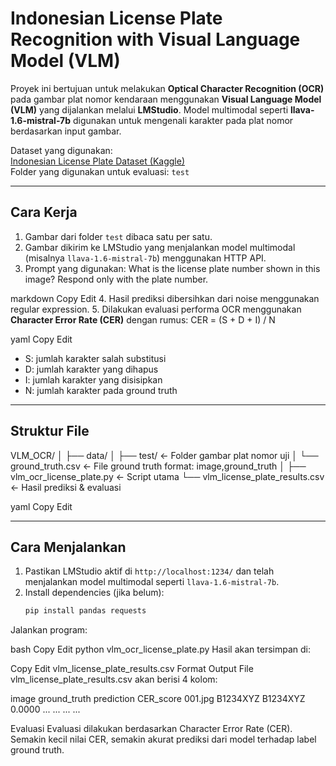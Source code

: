 # Indonesian License Plate Recognition with Visual Language Model (VLM)

Proyek ini bertujuan untuk melakukan **Optical Character Recognition (OCR)** pada gambar plat nomor kendaraan menggunakan **Visual Language Model (VLM)** yang dijalankan melalui **LMStudio**. Model multimodal seperti **llava-1.6-mistral-7b** digunakan untuk mengenali karakter pada plat nomor berdasarkan input gambar.

Dataset yang digunakan:  
[Indonesian License Plate Dataset (Kaggle)](https://www.kaggle.com/datasets/juanthomaswijaya/indonesianlicense-plate-dataset)  
Folder yang digunakan untuk evaluasi: `test`

---

## Cara Kerja

1. Gambar dari folder `test` dibaca satu per satu.
2. Gambar dikirim ke LMStudio yang menjalankan model multimodal (misalnya `llava-1.6-mistral-7b`) menggunakan HTTP API.
3. Prompt yang digunakan:
What is the license plate number shown in this image? Respond only with the plate number.

markdown
Copy
Edit
4. Hasil prediksi dibersihkan dari noise menggunakan regular expression.
5. Dilakukan evaluasi performa OCR menggunakan **Character Error Rate (CER)** dengan rumus:
CER = (S + D + I) / N

yaml
Copy
Edit
- S: jumlah karakter salah substitusi
- D: jumlah karakter yang dihapus
- I: jumlah karakter yang disisipkan
- N: jumlah karakter pada ground truth

---

## Struktur File

VLM_OCR/
│
├── data/
│ ├── test/ ← Folder gambar plat nomor uji
│ └── ground_truth.csv ← File ground truth format: image,ground_truth
│
├── vlm_ocr_license_plate.py ← Script utama
└── vlm_license_plate_results.csv ← Hasil prediksi & evaluasi

yaml
Copy
Edit

---

## Cara Menjalankan

1. Pastikan LMStudio aktif di `http://localhost:1234/` dan telah menjalankan model multimodal seperti `llava-1.6-mistral-7b`.
2. Install dependencies (jika belum):
   ```bash
   pip install pandas requests
Jalankan program:

bash
Copy
Edit
python vlm_ocr_license_plate.py
Hasil akan tersimpan di:

Copy
Edit
vlm_license_plate_results.csv
Format Output
File vlm_license_plate_results.csv akan berisi 4 kolom:

image	ground_truth	prediction	CER_score
001.jpg	B1234XYZ	B1234XYZ	0.0000
...	...	...	...

Evaluasi
Evaluasi dilakukan berdasarkan Character Error Rate (CER). Semakin kecil nilai CER, semakin akurat prediksi dari model terhadap label ground truth.


